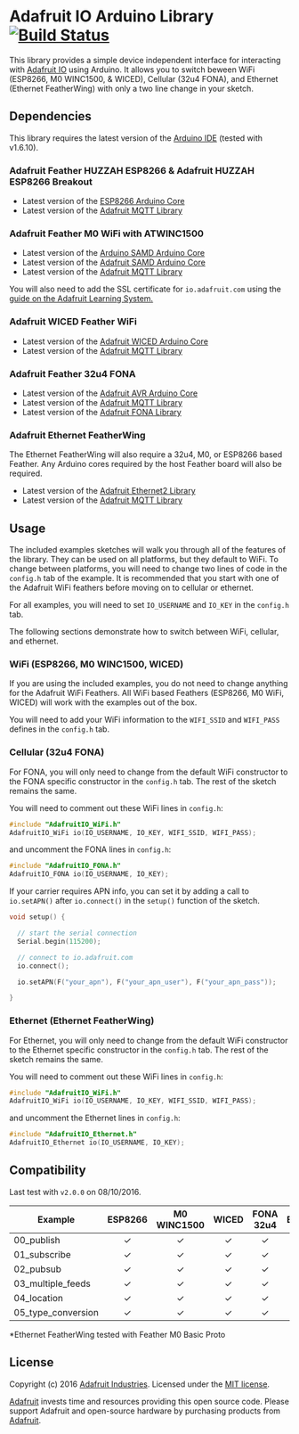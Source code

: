 # Adafruit IO Arduino Library [![Build Status](https://travis-ci.org/adafruit/Adafruit_IO_Arduino.svg?branch=master)](https://travis-ci.org/adafruit/Adafruit_IO_Arduino)

This library provides a simple device independent interface for interacting with [Adafruit IO](https://io.adafruit.com) using Arduino.
It allows you to switch beween WiFi (ESP8266, M0 WINC1500, & WICED), Cellular (32u4 FONA), and Ethernet (Ethernet FeatherWing)
with only a two line change in your sketch.

## Dependencies

This library requires the latest version of the [Arduino IDE](https://www.arduino.cc/en/Main/Software) (tested with v1.6.10).

### Adafruit Feather HUZZAH ESP8266 & Adafruit HUZZAH ESP8266 Breakout

* Latest version of the [ESP8266 Arduino Core](https://github.com/esp8266/Arduino#installing-with-boards-manager)
* Latest version of the [Adafruit MQTT Library](https://github.com/adafruit/Adafruit_MQTT_Library)

### Adafruit Feather M0 WiFi with ATWINC1500

* Latest version of the [Arduino SAMD Arduino Core](https://github.com/arduino/ArduinoCore-samd)
* Latest version of the [Adafruit SAMD Arduino Core](https://github.com/adafruit/ArduinoCore-samd)
* Latest version of the [Adafruit MQTT Library](https://github.com/adafruit/Adafruit_MQTT_Library)

You will also need to add the SSL certificate for `io.adafruit.com` using the [guide on the Adafruit Learning System.](https://learn.adafruit.com/adafruit-feather-m0-wifi-atwinc1500/updating-ssl-certificates)

### Adafruit WICED Feather WiFi

* Latest version of the [Adafruit WICED Arduino Core](https://github.com/adafruit/Adafruit_WICED_Arduino)
* Latest version of the [Adafruit MQTT Library](https://github.com/adafruit/Adafruit_MQTT_Library)

### Adafruit Feather 32u4 FONA

* Latest version of the [Adafruit AVR Arduino Core](https://github.com/adafruit/Adafruit_Arduino_Boards)
* Latest version of the [Adafruit MQTT Library](https://github.com/adafruit/Adafruit_MQTT_Library)
* Latest version of the [Adafruit FONA Library](https://github.com/adafruit/Adafruit_FONA)

### Adafruit Ethernet FeatherWing

The Ethernet FeatherWing will also require a 32u4, M0, or ESP8266 based Feather. Any Arduino cores
required by the host Feather board will also be required.

* Latest version of the [Adafruit Ethernet2 Library](https://github.com/adafruit/Ethernet2)
* Latest version of the [Adafruit MQTT Library](https://github.com/adafruit/Adafruit_MQTT_Library)

## Usage

The included examples sketches will walk you through all of the features of the library.
They can be used on all platforms, but they default to WiFi. To change between platforms,
you will need to change two lines of code in the `config.h` tab of the example.
It is recommended that you start with one of the Adafruit WiFi feathers before
moving on to cellular or ethernet.

For all examples, you will need to set `IO_USERNAME` and `IO_KEY` in the `config.h` tab.

The following sections demonstrate how to switch between WiFi, cellular, and ethernet.

### WiFi (ESP8266, M0 WINC1500, WICED)

If you are using the included examples, you do not need to change anything for the Adafruit WiFi Feathers.
All WiFi based Feathers (ESP8266, M0 WiFi, WICED) will work with the examples out of the box.

You will need to add your WiFi information to the `WIFI_SSID` and `WIFI_PASS` defines in the `config.h` tab.

### Cellular (32u4 FONA)

For FONA, you will only need to change from the default WiFi constructor to the FONA specific constructor in the `config.h` tab.
The rest of the sketch remains the same.

You will need to comment out these WiFi lines in `config.h`:

```ino
#include "AdafruitIO_WiFi.h"
AdafruitIO_WiFi io(IO_USERNAME, IO_KEY, WIFI_SSID, WIFI_PASS);
```
and uncomment the FONA lines in `config.h`:

```ino
#include "AdafruitIO_FONA.h"
AdafruitIO_FONA io(IO_USERNAME, IO_KEY);
```

If your carrier requires APN info, you can set it by adding a call to `io.setAPN()` after `io.connect()` in the `setup()` function of the sketch.

```ino
void setup() {

  // start the serial connection
  Serial.begin(115200);

  // connect to io.adafruit.com
  io.connect();

  io.setAPN(F("your_apn"), F("your_apn_user"), F("your_apn_pass"));

}
```

### Ethernet (Ethernet FeatherWing)

For Ethernet, you will only need to change from the default WiFi constructor to the Ethernet specific constructor in the `config.h` tab.
The rest of the sketch remains the same.

You will need to comment out these WiFi lines in `config.h`:

```ino
#include "AdafruitIO_WiFi.h"
AdafruitIO_WiFi io(IO_USERNAME, IO_KEY, WIFI_SSID, WIFI_PASS);
```

and uncomment the Ethernet lines in `config.h`:

```ino
#include "AdafruitIO_Ethernet.h"
AdafruitIO_Ethernet io(IO_USERNAME, IO_KEY);
```

## Compatibility

Last test with `v2.0.0` on 08/10/2016.

Example            | ESP8266      | M0 WINC1500  | WICED       | FONA 32u4   | Ethernet*  |
------------------ | :----------: | :----------: | :---------: | :---------: | :--------: |
00_publish         |      ✓       |      ✓       |      ✓      |      ✓      |      ✓     |
01_subscribe       |      ✓       |      ✓       |      ✓      |      ✓      |      ✓     |
02_pubsub          |      ✓       |      ✓       |      ✓      |      ✓      |      ✓     |
03_multiple_feeds  |      ✓       |      ✓       |      ✓      |      ✓      |      ✓     |
04_location        |      ✓       |      ✓       |      ✓      |      ✓      |      ✓     |
05_type_conversion |      ✓       |      ✓       |      ✓      |      ✓      |      ✓     |

*Ethernet FeatherWing tested with Feather M0 Basic Proto

## License
Copyright (c) 2016 [Adafruit Industries](https://adafruit.com). Licensed under the [MIT license](/LICENSE?raw=true).

[Adafruit](https://adafruit.com) invests time and resources providing this open source code.
Please support Adafruit and open-source hardware by purchasing products from [Adafruit](https://adafruit.com).
